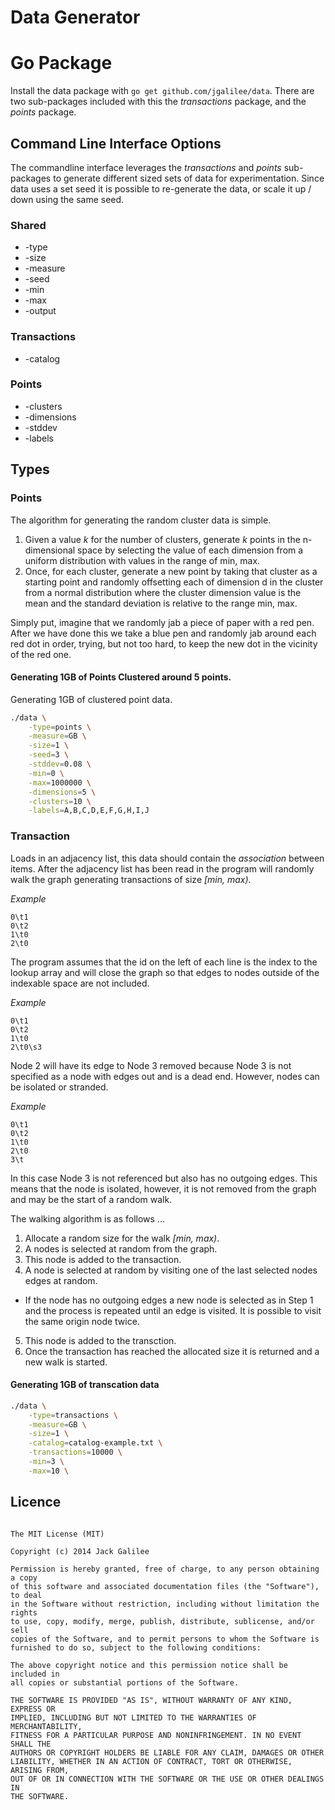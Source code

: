 # Data Generator

# Go Package

Install the data package with `go get github.com/jgalilee/data`. There are two
sub-packages included with this the _transactions_ package, and the _points_
package.

## Command Line Interface Options

The commandline interface leverages the _transactions_ and _points_
sub-packages to generate different sized sets of data for experimentation.
Since data uses a set seed it is possible to re-generate the data, or scale
it up / down using the same seed.

### Shared

* -type
* -size
* -measure
* -seed
* -min
* -max
* -output

### Transactions

* -catalog

### Points

* -clusters
* -dimensions
* -stddev
* -labels

## Types

### Points

The algorithm for generating the random cluster data is simple.

1. Given a value _k_ for the number of clusters, generate _k_ points in the
n-dimensional space by selecting the value of each dimension from a uniform
distribution with values in the range of min, max.
2. Once, for each cluster, generate a new point by taking that cluster as a
starting point and randomly offsetting each of dimension d in the cluster from
a normal distribution where the cluster dimension value is the mean and the
standard deviation is relative to the range min, max.

Simply put, imagine that we randomly jab a piece of paper with a red pen. After
we have done this we take a blue pen and randomly jab around each red dot in
order, trying, but not too hard, to keep the new dot in the vicinity of the red
one. 

#### Generating 1GB of Points Clustered around 5 points.

Generating 1GB of clustered point data.

```bash
./data \
	-type=points \
	-measure=GB \
	-size=1 \
	-seed=3 \
	-stddev=0.08 \
	-min=0 \
	-max=1000000 \
	-dimensions=5 \
	-clusters=10 \
	-labels=A,B,C,D,E,F,G,H,I,J
```

### Transaction

Loads in an adjacency list, this data should contain the *association* between
items. After the adjacency list has been read in the program will randomly walk
the graph generating transactions of size *[min, max)*.

*Example*

```
0\t1
0\t2
1\t0
2\t0
```

The program assumes that the id on the left of each line is the index to the
lookup array and will close the graph so that edges to nodes outside of the
indexable space are not included.

*Example*

 
```
0\t1
0\t2
1\t0
2\t0\s3
```

Node 2 will have its edge to Node 3 removed because Node 3 is not specified as
a node with edges out and is a dead end. However, nodes can be isolated or
stranded.

*Example*

 
```
0\t1
0\t2
1\t0
2\t0
3\t
```

In this case Node 3 is not referenced but also has no outgoing edges. This means
that the node is isolated, however, it is not removed from the graph and may
be the start of a random walk.

The walking algorithm is as follows ...

1. Allocate a random size for the walk *[min, max)*.
2. A nodes is selected at random from the graph.
3. This node is added to the transaction.
4. A node is selected at random by visiting one of the last selected nodes edges
at random.
  * If the node has no outgoing edges a new node is selected as in Step 1 and
  the process is repeated until an edge is visited. It is possible to visit the
  same origin node twice.
5. This node is added to the transction.
6. Once the transaction has reached the allocated size it is returned and a new
walk is started.

#### Generating 1GB of transcation data

```bash
./data \
	-type=transactions \
	-measure=GB \
	-size=1 \
	-catalog=catalog-example.txt \
	-transactions=10000 \
	-min=3 \
	-max=10 \
```

## Licence

```

The MIT License (MIT)

Copyright (c) 2014 Jack Galilee

Permission is hereby granted, free of charge, to any person obtaining a copy
of this software and associated documentation files (the "Software"), to deal
in the Software without restriction, including without limitation the rights
to use, copy, modify, merge, publish, distribute, sublicense, and/or sell
copies of the Software, and to permit persons to whom the Software is
furnished to do so, subject to the following conditions:

The above copyright notice and this permission notice shall be included in
all copies or substantial portions of the Software.

THE SOFTWARE IS PROVIDED "AS IS", WITHOUT WARRANTY OF ANY KIND, EXPRESS OR
IMPLIED, INCLUDING BUT NOT LIMITED TO THE WARRANTIES OF MERCHANTABILITY,
FITNESS FOR A PARTICULAR PURPOSE AND NONINFRINGEMENT. IN NO EVENT SHALL THE
AUTHORS OR COPYRIGHT HOLDERS BE LIABLE FOR ANY CLAIM, DAMAGES OR OTHER
LIABILITY, WHETHER IN AN ACTION OF CONTRACT, TORT OR OTHERWISE, ARISING FROM,
OUT OF OR IN CONNECTION WITH THE SOFTWARE OR THE USE OR OTHER DEALINGS IN
THE SOFTWARE.

```
